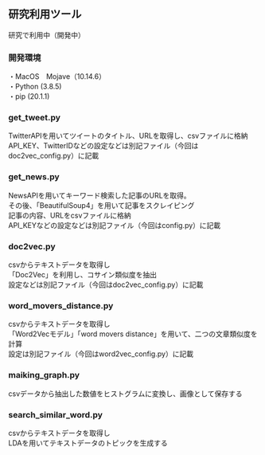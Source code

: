 ## 研究利用ツール

研究で利用中（開発中）

### 開発環境
・MacOS　Mojave（10.14.6）  
・Python (3.8.5)  
・pip (20.1.1)  


### get_tweet.py

TwitterAPIを用いてツイートのタイトル、URLを取得し、csvファイルに格納  
API_KEY、TwitterIDなどの設定などは別記ファイル（今回はdoc2vec_config.py）に記載

### get_news.py

NewsAPIを用いてキーワード検索した記事のURLを取得。  
その後、「BeautifulSoup4」を用いて記事をスクレイピング  
記事の内容、URLをcsvファイルに格納  
API_KEYなどの設定などは別記ファイル（今回はconfig.py）に記載

### doc2vec.py

csvからテキストデータを取得し  
「Doc2Vec」を利用し、コサイン類似度を抽出  
設定などは別記ファイル（今回はdoc2vec_config.py）に記載

### word_movers_distance.py

csvからテキストデータを取得し  
「Word2Vecモデル」「word movers distance」を用いて、二つの文章類似度を計算  
設定は別記ファイル（今回はword2vec_config.py）に記載

### maiking_graph.py

csvデータから抽出した数値をヒストグラムに変換し、画像として保存する  

### search_similar_word.py

csvからテキストデータを取得し  
LDAを用いてテキストデータのトピックを生成する
